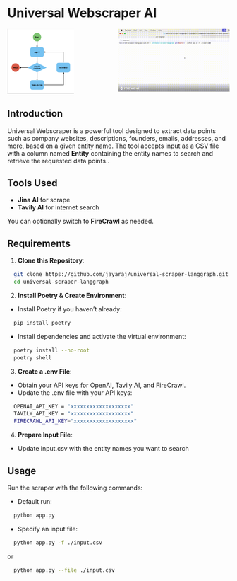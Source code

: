 # Universal Webscraper AI

<img src="https://github.com/jayaraj/universal-scraper-langgraph/raw/master/img/workflow.png" alt="Workflow" width="30%"/><img align="right" src="https://github.com/jayaraj/universal-scraper-langgraph/raw/master/img/scraping.gif" alt="Demo" width="50%"/>

## Introduction

Universal Webscraper is a powerful tool designed to extract data points such as company websites, descriptions, founders, emails, addresses, and more, based on a given entity name. The tool accepts input as a CSV file with a column named **Entity** containing the entity names to search and retrieve the requested data points..

## Tools Used

 - **Jina AI** for scrape
 - **Tavily AI** for internet search

You can optionally switch to **FireCrawl** as needed.

## Requirements
  
1.	**Clone this Repository**:
```bash
  git clone https://github.com/jayaraj/universal-scraper-langgraph.git
  cd universal-scraper-langgraph
```
2.	**Install Poetry & Create Environment**:
-	Install Poetry if you haven’t already:
```bash
  pip install poetry
```
-	Install dependencies and activate the virtual environment:
```bash
  poetry install --no-root
  poetry shell
```

3.	**Create a .env File**:
-	Obtain your API keys for OpenAI, Tavily AI, and FireCrawl.
-	Update the .env file with your API keys:
```bash
  OPENAI_API_KEY = "xxxxxxxxxxxxxxxxxxx"
  TAVILY_API_KEY = "xxxxxxxxxxxxxxxxxxx"
  FIRECRAWL_API_KEY="xxxxxxxxxxxxxxxxxxx"
```
4.	**Prepare Input File**:
- Update input.csv with the entity names you want to search 

## Usage

Run the scraper with the following commands:
-	Default run:
```bash
  python app.py
```

- Specify an input file:
```bash
  python app.py -f ./input.csv
```
or
```bash
  python app.py --file ./input.csv
```
